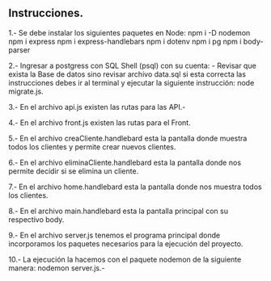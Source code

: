 Instrucciones.
--------------

 1.- Se debe instalar los siguientes paquetes en Node:
     npm i -D nodemon
     npm i express
     npm i express-handlebars
     npm i dotenv
     npm i pg
     npm i body-parser

 2.- Ingresar a postgress con SQL Shell (psql) con su cuenta:
      - Revisar que exista la Base de datos sino revisar archivo data.sql si esta correcta las instrucciones debes ir al terminal y ejecutar la siguiente instrucción: node migrate.js.

 3.- En el archivo api.js existen las rutas para las API.-

 4.- En el archivo front.js existen las rutas para el Front.

 5.- En el archivo creaCliente.handlebard esta la pantalla donde muestra todos los clientes y permite crear nuevos clientes.

 6.- En el archivo eliminaCliente.handlebard esta la pantalla donde nos permite decidir si se elimina un cliente.

 7.- En el archivo home.handlebard esta la pantalla donde nos muestra todos los clientes.

 8.- En el archivo main.handlebard esta la pantalla principal con su respectivo body.

 9.- En el archivo server.js tenemos el programa principal donde incorporamos los paquetes necesarios para la ejecución del proyecto.

10.- La ejecución la hacemos con el paquete nodemon de la siguiente manera:
     nodemon server.js.-
